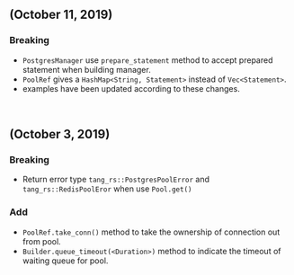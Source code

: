 (October 11, 2019)
----------------------

### Breaking
- `PostgresManager` use `prepare_statement` method to accept prepared statement when building manager.
- `PoolRef` gives a `HashMap<String, Statement>` instead of `Vec<Statement>`. 
- examples have been updated according to these changes.

<br>

(October 3, 2019)
----------------------

### Breaking
- Return error type `tang_rs::PostgresPoolError` and `tang_rs::RedisPoolEror` when use `Pool.get()` 

### Add
- `PoolRef.take_conn()` method to take the ownership of connection out from pool.
- `Builder.queue_timeout(<Duration>)` method to indicate the timeout of waiting queue for pool.
